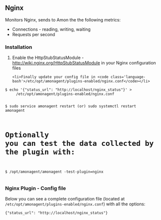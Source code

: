 <h2 id="plugins-nginx">Nginx</h2>
<p>
Monitors Nginx, sends to Amon the the following metrics:
</p>
<ul>
	<li>Connections - reading, writing, waiting</li>
	<li>Requests per second</li>
</ul>


<h3>Installation</h3>
<ol>
	<li>Enable the <span class="code">HttpStubStatusModule</span> -
<a href="http://wiki.nginx.org/HttpStubStatusModule">http://wiki.nginx.org/HttpStubStatusModule</a> in your Nginx configuration files</li>

	<li>Finally update your config file in <code class='language-bash'>/etc/opt/amonagent/plugins-enabled/nginx.conf</code></li>
</ol>
<pre ><code class="language-bash">$ echo '{"status_url": "http://localhost/nginx_status"}' >
	 /etc/opt/amonagent/plugins-enabled/nginx.conf


$ sudo service amonagent restart (or) sudo systemctl restart amonagent

# Optionally you can test the data collected by the plugin with:
$ /opt/amonagent/amonagent -test-plugin=nginx
</code></pre>
<h3>Nginx Plugin - Config file</h3>

<p>Below you can see a complete configuration file (located at <code class='language-bash'>/etc/opt/amonagent/plugins-enabled/nginx.conf</code>) with all the options:</p>
<pre><code class="language-bash">{"status_url": "http://localhost/nginx_status"}
</code></pre>
